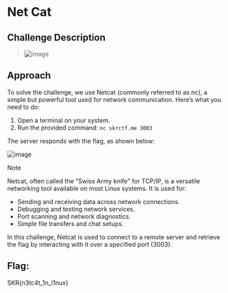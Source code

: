 # Net Cat

## Challenge Description
> ![image](https://github.com/user-attachments/assets/5564aeb1-6675-4721-b3b0-b83dcba6ec35)


## Approach
To solve the challenge, we use Netcat (commonly referred to as nc), a simple but powerful tool used for network communication. Here’s what you need to do:
1. Open a terminal on your system.
2. Run the provided command: `nc skrctf.me 3003`

The server responds with the flag, as shown below:

![image](https://github.com/user-attachments/assets/83f65430-a5ab-4283-ab34-a08860820101)

> [!NOTE]  
> Netcat, often called the "Swiss Army knife" for TCP/IP, is a versatile networking tool available on most Linux systems. It is used for:
> - Sending and receiving data across network connections.
> - Debugging and testing network services.
> - Port scanning and network diagnostics.
> - Simple file transfers and chat setups.
>
> In this challenge, Netcat is used to connect to a remote server and retrieve the flag by interacting with it over a specified port (3003).

## Flag: 
SKR{n3tc4t_1n_l1nux}


   




